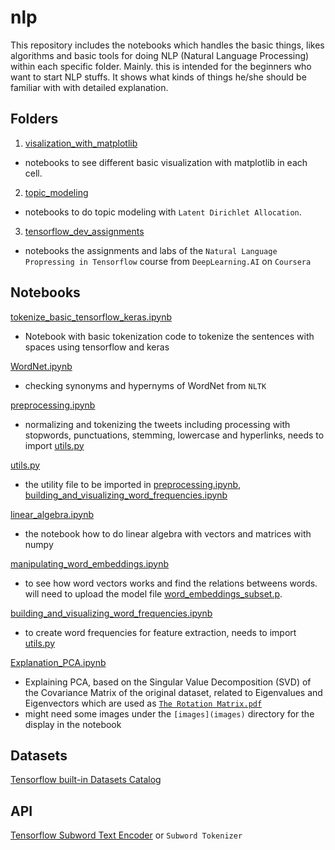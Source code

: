 # nlp

This repository includes the notebooks which handles the basic things, likes algorithms and basic tools for doing NLP (Natural Language Processing) within each specific folder.
Mainly. this is intended for the beginners who want to start NLP stuffs. It shows what kinds of things he/she should be familiar with with detailed explanation.

## Folders

1. [visalization_with_matplotlib](visalization_with_matplotlib)
  - notebooks to see different basic visualization with matplotlib in each cell.

2. [topic_modeling](topic_modeling)
  - notebooks to do topic modeling with `Latent Dirichlet Allocation`.
  
3. [tensorflow_dev_assignments](tensorflow_dev_assignments)
  - notebooks the assignments and labs of the `Natural Language Propressing in Tensorflow` course from `DeepLearning.AI` on `Coursera`
  
## Notebooks

[tokenize_basic_tensorflow_keras.ipynb](tokenize_basic_tensorflow_keras.ipynb) 
- Notebook with basic tokenization code to tokenize the sentences with spaces using tensorflow and keras

[WordNet.ipynb](WordNet.ipynb) 
- checking synonyms and hypernyms of WordNet from `NLTK`

[preprocessing.ipynb](preprocessing.ipynb) 
- normalizing and tokenizing the tweets including processing with stopwords, punctuations, stemming, lowercase and hyperlinks, needs to import [utils.py](utils.py)

[utils.py](utils.py) 
- the utility file to be imported in [preprocessing.ipynb](preprocessing.ipynb), [building_and_visualizing_word_frequencies.ipynb](building_and_visualizing_word_frequencies.ipynb) 

[linear_algebra.ipynb](linear_algebra.ipynb) 
- the notebook how to do linear algebra with vectors and matrices with numpy

[manipulating_word_embeddings.ipynb](manipulating_word_embeddings.ipynb) 
- to see how word vectors works and find the relations betweens words.
  will need to upload the model file [word_embeddings_subset.p](data/word_embeddings_subset.p).

[building_and_visualizing_word_frequencies.ipynb](building_and_visualizing_word_frequencies.ipynb) 
- to create word frequencies for feature extraction, needs to import [utils.py](utils.py)

[Explanation_PCA.ipynb](Explanation_PCA.ipynb) 
- Explaining PCA, based on the Singular Value Decomposition (SVD) of the Covariance Matrix of the original dataset, related to Eigenvalues and Eigenvectors which are used as [`The Rotation Matrix.pdf`](https://github.com/yiyichanmyae/nlp/blob/master/The%20Rotation%20Matrix.pdf) 
- might need some images under the `[images](images)` directory for the display in the notebook

## Datasets

[Tensorflow built-in Datasets Catalog](https://github.com/tensorflow/datasets/tree/master/docs/catalog)

## API

[Tensorflow Subword Text Encoder](https://www.tensorflow.org/datasets/api_docs/python/tfds/deprecated/text/SubwordTextEncoder) or `Subword Tokenizer`
